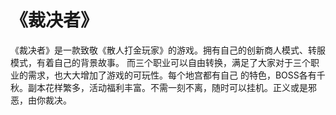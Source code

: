 # 《裁决者》

《裁决者》是一款致敬《散人打金玩家》的游戏。拥有自己的创新商人模式、转服模式，有着自己的背景故事。 而三个职业可以自由转换，满足了大家对于三个职业的需求，也大大增加了游戏的可玩性。每个地宫都有自己 的特色，BOSS各有千秋。副本花样繁多，活动福利丰富。不需一刻不离，随时可以挂机。正义或是邪恶，由你裁决。
